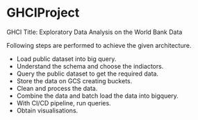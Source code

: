 # GHCIProject
GHCI
Title: Exploratory Data Analysis on the World Bank Data

Following steps are performed to achieve the given architecture.

- Load public dataset into big query.
- Understand the schema and choose the indiactors.
- Query the public dataset to get the required data.
- Store the data on GCS creating buckets.
- Clean and process the data.
- Combine the data and batch load the data into bigquery.
- With CI/CD pipeline, run queries.
- Obtain visualisations.
